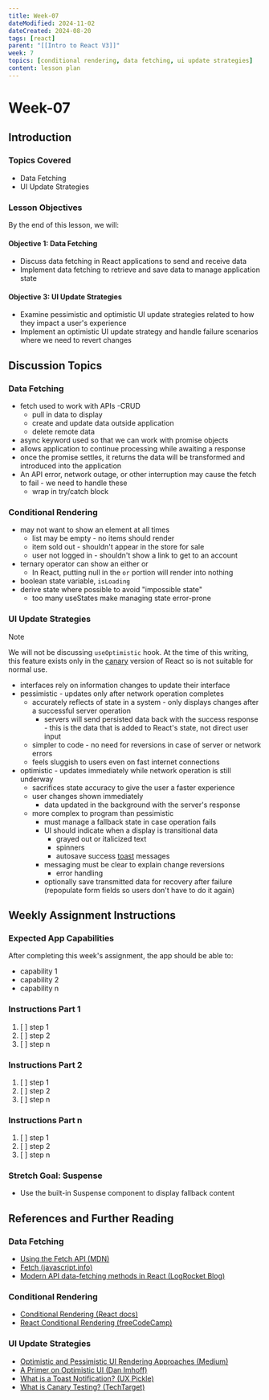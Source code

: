 ```yaml
---
title: Week-07
dateModified: 2024-11-02
dateCreated: 2024-08-20
tags: [react]
parent: "[[Intro to React V3]]"
week: 7
topics: [conditional rendering, data fetching, ui update strategies]
content: lesson plan
---
```


# Week-07

## Introduction

### Topics Covered

- Data Fetching
- UI Update Strategies

### Lesson Objectives

By the end of this lesson, we will:

#### Objective 1: Data Fetching

- Discuss data fetching in React applications to send and receive data
- Implement data fetching to retrieve and save data to manage application state

#### Objective 3: UI Update Strategies

- Examine pessimistic and optimistic UI update strategies related to how they impact a user's experience
- Implement an optimistic UI update strategy and handle failure scenarios where we need to revert changes

## Discussion Topics

### Data Fetching

- fetch used to work with APIs -CRUD
	- pull in data to display
	- create and update data outside application
	- delete remote data
- async keyword used so that we can work with promise objects
- allows application to continue processing while awaiting a response
- once the promise settles, it returns the data will be transformed and introduced into the application
- An API error, network outage, or other interruption may cause the fetch to fail - we need to handle these
	- wrap in try/catch block

### Conditional Rendering

- may not want to show an element at all times
	- list may be empty - no items should render
	- item sold out - shouldn't appear in the store for sale
	- user not logged in - shouldn't show a link to get to an account
- ternary operator can show an either or
	- In React, putting null in the `or` portion will render into nothing
- boolean state variable, `isLoading`
- derive state where possible to avoid "impossible state"
	- too many useStates make managing state error-prone

### UI Update Strategies

> [!note]
> We will not be discussing `useOptimistic` hook. At the time of this writing, this feature exists only in the [canary](https://www.techtarget.com/whatis/definition/canary-canary-testing) version of React so is not suitable for normal use.

- interfaces rely on information changes to update their interface
- pessimistic - updates only after network operation completes
	- accurately reflects of state in a system - only displays changes after a successful server operation
		- servers will send persisted data back with the success response - this is the data that is added to React's state, not direct user input
	- simpler to code - no need for reversions in case of server or network errors
	- feels sluggish to users even on fast internet connections
- optimistic - updates immediately while network operation is still underway
	- sacrifices state accuracy to give the user a faster experience
	- user changes shown immediately
		- data updated in the background with the server's response
	- more complex to program than pessimistic
		- must manage a fallback state in case operation fails
		- UI should indicate when a display is transitional data
			- grayed out or italicized text
			- spinners
			- autosave success [toast](https://uxpickle.com/what-is-a-toast-notification/) messages
		- messaging must be clear to explain change reversions
			- error handling
		- optionally save transmitted data for recovery after failure (repopulate form fields so users don't have to do it again)

## Weekly Assignment Instructions

### Expected App Capabilities

After completing this week's assignment, the app should be able to:

- capability 1
- capability 2
- capability n

### Instructions Part 1

 1. [ ] step 1
 2. [ ] step 2
 3. [ ] step n

### Instructions Part 2

 1. [ ] step 1
 2. [ ] step 2
 3. [ ] step n

### Instructions Part n

 1. [ ] step 1
 2. [ ] step 2
 3. [ ] step n

### Stretch Goal: Suspense

- Use the built-in Suspense component to display fallback content

## References and Further Reading

### Data Fetching

- [Using the Fetch API (MDN)](https://developer.mozilla.org/en-US/docs/Web/API/Fetch_API/Using_Fetch)
- [Fetch (javascript.info)](https://javascript.info/fetch)
- [Modern API data-fetching methods in React (LogRocket Blog)](https://blog.logrocket.com/modern-api-data-fetching-methods-react/)

### Conditional Rendering

- [Conditional Rendering (React docs)](https://react.dev/learn/conditional-rendering)
- [React Conditional Rendering (freeCodeCamp)](https://www.freecodecamp.org/news/react-conditional-rendering/)

### UI Update Strategies

- [Optimistic and Pessimistic UI Rendering Approaches (Medium)](https://medium.com/@whosale/optimistic-and-pessimistic-ui-rendering-approaches-bc49d1298cc0)
- [A Primer on Optimistic UI (Dan Imhoff)](https://imhoff.blog/posts/optimistic-ui-primer)
- [What is a Toast Notification? (UX Pickle)](https://uxpickle.com/what-is-a-toast-notification/)
- [What is Canary Testing? (TechTarget)](https://www.techtarget.com/whatis/definition/canary-canary-testing)
